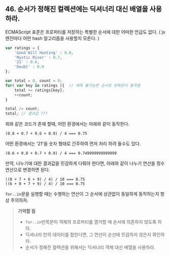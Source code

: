 ## 46. 순서가 정해진 컬렉션에는 딕셔너리 대신 배열을 사용하라.

ECMAScript 표준은 프로퍼티를 저장하는 특별한 순서에 대한 어떠한 언급도 없다. ( js 엔진마다 어떤 hash 알고리즘을 사용할지 모른다. )

```js
var ratings = {
	'Good Will Hunting' : 0.8,
	'Mystic River' : 0.7,
	'21' : 0.6,
	'Doubt' : 0.9
};

var total = 0, count = 0;
for( var key in ratings ){	// 예측 불가능한 순서로 반복문이 동작함
	total += ratings[key];
	++count;
}

total /= count;
total; // 결과값 ???
```

위와 같은 코드가 존재 할때, 어떤 환경에서는 아래와 같이 동작한다.
```
(0.8 + 0.7 + 0.6 + 0.9) / 4 === 0.75
```

어떤 환경에서는 '21'을 숫자 형태로 간주하여 먼저 처리 하려 들수도 있다.
```
(0.6 + 0.8 + 0.7 + 0.9) / 4 === 0.749999999999999
```

만약, 나누기에 대한 결과값을 민감하게 다뤄야 한다면, 
아래와 같이 나누기 연산을 정수연산으로 변경하면 된다.
```
((8 + 7 + 6 + 9) / 4) / 10 === 0.75
((6 + 8 + 7 + 9) / 4) / 10 === 0.75
```

```for..in```문을 실행할 때는 수행하는 연산이 그 순서에 상관없이 동일하게 동작하는지 항상 주의하자.

> __기억할 점__
> * ```for..in```반목문이 객체의 프로퍼티를 열거할 때 순서에 의존하지 않도록 하라.
> * 딕셔너리 안의 데이터를 합한다면, 그 연산이 순선에 민감하지 않은지 확인하라.
> * 순서가 정해진 컬렉션을 위해서는 딕셔너리 객체 대신 배열을 사용하라. 